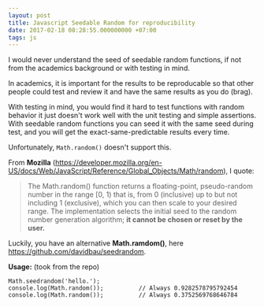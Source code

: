 ```yaml
---
layout: post
title: Javascript Seedable Random for reproducibility
date: 2017-02-18 08:28:55.000000000 +07:00
tags: js
---
```

I would never understand the seed of seedable random functions, if not from the academics background or with testing in mind.

In academics, it is important for the results to be reproducable so that other people could test and review it and have the same results as you do (brag).

With testing in mind, you would find it hard to test functions with random behavior it just doesn't work well with the unit testing and simple assertions. With seedable random functions you can seed it with the same seed during test, and you will get the exact-same-predictable results every time.

Unfortunately, `Math.random()` doesn't support this.

From **Mozilla** (https://developer.mozilla.org/en-US/docs/Web/JavaScript/Reference/Global_Objects/Math/random), I quote:

> The Math.random() function returns a floating-point, pseudo-random number in the range [0, 1) that is, from 0 (inclusive) up to but not including 1 (exclusive), which you can then scale to your desired range. The implementation selects the initial seed to the random number generation algorithm; **it cannot be chosen or reset by the user.**

Luckily, you have an alternative **Math.ramdom()**, here https://github.com/davidbau/seedrandom.

**Usage:** (took from the repo)

```
Math.seedrandom('hello.');
console.log(Math.random());          // Always 0.9282578795792454
console.log(Math.random());          // Always 0.3752569768646784
```
